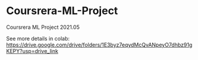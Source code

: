 # Coursrera-ML-Project
Coursrera ML Project 2021.05

See more details in colab:
https://drive.google.com/drive/folders/1E3byz7eqydMcQvANpeyO7dhbz91gKEPY?usp=drive_link
